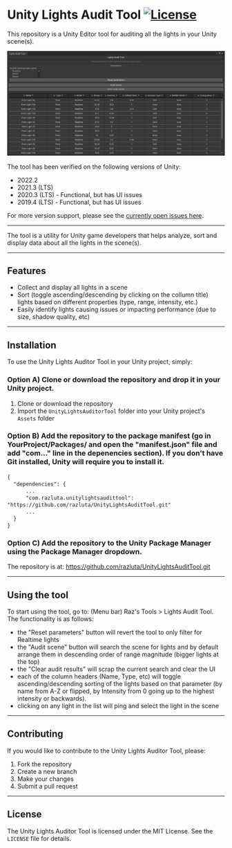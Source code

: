 # Unity Lights Audit Tool [![License](https://img.shields.io/badge/License-MIT-lightgrey.svg?style=flat)](http://mit-license.org)

This repository is a Unity Editor tool for auditing all the lights in your Unity scene(s).

![](/Screenshots/UnityLightsAuditTool_screenshot01.png)

The tool has been verified on the following versions of Unity:
- 2022.2
- 2021.3 (LTS) 
- 2020.3 (LTS) - Functional, but has UI issues
- 2019.4 (LTS) - Functional, but has UI issues

For more version support, please see the [currently open issues here](https://github.com/razluta/UnityLightsAuditTool/issues).

*  *  *  *  *

The tool is a utility for Unity game developers that helps analyze, sort and display data about all the lights in the scene(s).

*  *  *  *  *

## Features

* Collect and display all lights in a scene
* Sort (toggle ascending/descending by clicking on the collumn title) lights based on different properties (type, range, intensity, etc.)
* Easily identify lights causing issues or impacting performance (due to size, shadow quality, etc)

*  *  *  *  *

## Installation

To use the Unity Lights Auditor Tool in your Unity project, simply:

### Option A) Clone or download the repository and drop it in your Unity project.
1. Clone or download the repository
2. Import the `UnityLightsAuditorTool` folder into your Unity project's `Assets` folder

### Option B) Add the repository to the package manifest (go in YourProject/Packages/ and open the "manifest.json" file and add "com..." line in the depenencies section). If you don't have Git installed, Unity will require you to install it.
```
{
  "dependencies": {
      ...
      "com.razluta.unitylightsaudittool": "https://github.com/razluta/UnityLightsAuditTool.git"
      ...
  }
}
```
### Option C) Add the repository to the Unity Package Manager using the Package Manager dropdown.
The repository is at: https://github.com/razluta/UnityLightsAuditTool.git

*  *  *  *  *

## Using the tool

To start using the tool, go to: (Menu bar) Raz's Tools > Lights Audit Tool.
The functionality is as follows:
* the "Reset parameters" button will revert the tool to only filter for Realtime lights
* the "Audit scene" button will search the scene for lights and by default arrange them in descending order of range magnitude (bigger lights at the top)
* the "Clear audit results" will scrap the current search and clear the UI
* each of the column headers (Name, Type, etc) will toggle ascending/descending sorting of the lights based on that parameter (by name from A-Z or flipped, by Intensity from 0 going up to the highest intensity or backwards).
* clicking on any light in the list will ping and select the light in the scene

*  *  *  *  *

## Contributing

If you would like to contribute to the Unity Lights Auditor Tool, please:

1. Fork the repository
2. Create a new branch
3. Make your changes
4. Submit a pull request

*  *  *  *  *

## License

The Unity Lights Auditor Tool is licensed under the MIT License. See the `LICENSE` file for details.
